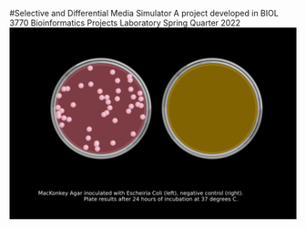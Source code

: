 #Selective and Differential Media Simulator
A project developed in BIOL 3770 Bioinformatics Projects Laboratory Spring Quarter 2022
![Alt text](Images/plate_sim.svg)
